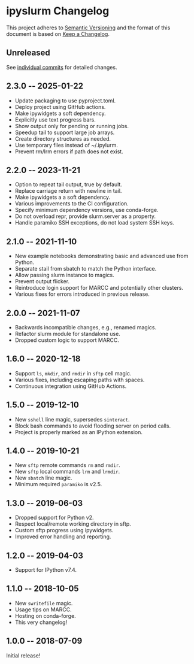 # ipyslurm Changelog

This project adheres to [Semantic Versioning](http://semver.org/spec/v2.0.0.html)
and the format of this document is based on [Keep a Changelog](http://keepachangelog.com/en/1.0.0/).

## Unreleased

See [individual commits](https://github.com/auneri/ipyslurm/compare/v2.3.0...main) for detailed changes.

## 2.3.0 -- 2025-01-22

* Update packaging to use pyproject.toml.
* Deploy project using GitHub actions.
* Make ipywidgets a soft dependency.
* Explicitly use text progress bars.
* Show output only for pending or running jobs.
* Speedup tail to support large job arrays.
* Create directory structures as needed.
* Use temporary files instead of ~/.ipylurm.
* Prevent rm/lrm errors if path does not exist.

## 2.2.0 -- 2023-11-21

* Option to repeat tail output, true by default.
* Replace carriage return with newline in tail.
* Make ipywidgets a a soft dependency.
* Various improvements to the CI configuration.
* Specify minimum dependency versions, use conda-forge.
* Do not overload repr, provide slurm.server as a property.
* Handle paramiko SSH exceptions, do not load system SSH keys.

## 2.1.0 -- 2021-11-10

* New example notebooks demonstrating basic and advanced use from Python.
* Separate stail from sbatch to match the Python interface.
* Allow passing slurm instance to magics.
* Prevent output flicker.
* Reintroduce login support for MARCC and potentially other clusters.
* Various fixes for errors introduced in previous release.

## 2.0.0 -- 2021-11-07

* Backwards incompatible changes, e.g., renamed magics.
* Refactor slurm module for standalone use.
* Dropped custom logic to support MARCC.

## 1.6.0 -- 2020-12-18

* Support `ls`, `mkdir`, and `rmdir` in `sftp` cell magic.
* Various fixes, including escaping paths with spaces.
* Continuous integration using GitHub Actions.

## 1.5.0 -- 2019-12-10

* New `sshell` line magic, supersedes `sinteract`.
* Block bash commands to avoid flooding server on period calls.
* Project is properly marked as an IPython extension.

## 1.4.0 -- 2019-10-21

* New `sftp` remote commands `rm` and `rmdir`.
* New `sftp` local commands `lrm` and `lrmdir`.
* New `sbatch` line magic.
* Minimum required `paramiko` is v2.5.

## 1.3.0 -- 2019-06-03

* Dropped support for Python v2.
* Respect local/remote working directory in sftp.
* Custom sftp progress using ipywidgets.
* Improved error handling and reporting.

## 1.2.0 -- 2019-04-03

* Support for IPython v7.4.

## 1.1.0 -- 2018-10-05

* New `swritefile` magic.
* Usage tips on MARCC.
* Hosting on conda-forge.
* This very changelog!

## 1.0.0 -- 2018-07-09

Initial release!
